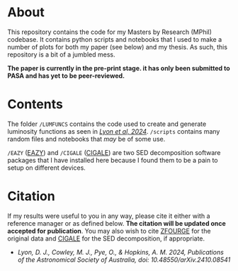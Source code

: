 # About
This repository contains the code for my Masters by Research (MPhil) codebase. 
It contains python scripts and notebooks that I used to make a number of plots for both my paper (see below) and my thesis. As such, this repository is a bit of a jumbled mess.

**The paper is currently in the pre-print stage. it has only been submitted to PASA and has yet to be peer-reviewed.**

# Contents
The folder `/LUMFUNCS` contains the code used to create and generate luminosity functions as seen in *[Lyon et al, 2024](https://arxiv.org/abs/2410.08541)*. `/scripts` contains many random files and notebooks that *may* be of some use.

`/EAZY` ([EAZY](https://ui.adsabs.harvard.edu/abs/2008ApJ...686.1503B/abstract)) and `/CIGALE` ([CIGALE](https://ui.adsabs.harvard.edu/abs/2019A%26A...622A.103B/abstract)) are two SED decomposition software packages that I have installed here because I found them to be a pain to setup on different devices.
<!-- - `/DATA` contains the ZFOURGE and CIGALE (Ollie) raw data files. -->

# Citation
If my results were useful to you in any way, please cite it either with a reference manager or as defined below. **The citation will be updated once accepted for publication**. You may also wish to cite [ZFOURGE](https://ui.adsabs.harvard.edu/abs/2016ApJ...830...51S/abstract) for the original data and [CIGALE](https://ui.adsabs.harvard.edu/abs/2019A%26A...622A.103B/abstract) for the SED decomposition, if appropriate.

- *Lyon, D. J., Cowley, M. J., Pye, O., & Hopkins, A. M. 2024, Publications of the Astronomical Society of Australia, doi: 10.48550/arXiv.2410.08541*

